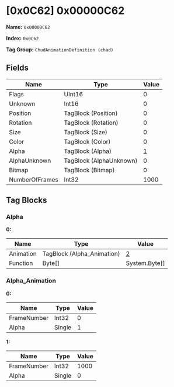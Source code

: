 # [0x0C62] 0x00000C62

**Name:** ```0x00000C62```

**Index:** ```0x0C62```

**Tag Group:** ```ChudAnimationDefinition (chad)```

## Fields

Name	| Type	| Value
---	|---	|---	|
Flags	|UInt16	|0
Unknown	|Int16	|0
Position	|TagBlock (Position)	|0
Rotation	|TagBlock (Rotation)	|0
Size	|TagBlock (Size)	|0
Color	|TagBlock (Color)	|0
Alpha	|TagBlock (Alpha)	|[1](#alpha)
AlphaUnknown	|TagBlock (AlphaUnknown)	|0
Bitmap	|TagBlock (Bitmap)	|0
NumberOfFrames	|Int32	|1000


## Tag Blocks

### Alpha

**0:**

Name	| Type	| Value
---	|---	|---	|
Animation	|TagBlock (Alpha_Animation)	|[2](#alpha_animation)
Function	|Byte[]	|System.Byte[]


### Alpha_Animation

**0:**

Name	| Type	| Value
---	|---	|---	|
FrameNumber	|Int32	|0
Alpha	|Single	|1


**1:**

Name	| Type	| Value
---	|---	|---	|
FrameNumber	|Int32	|1000
Alpha	|Single	|0


